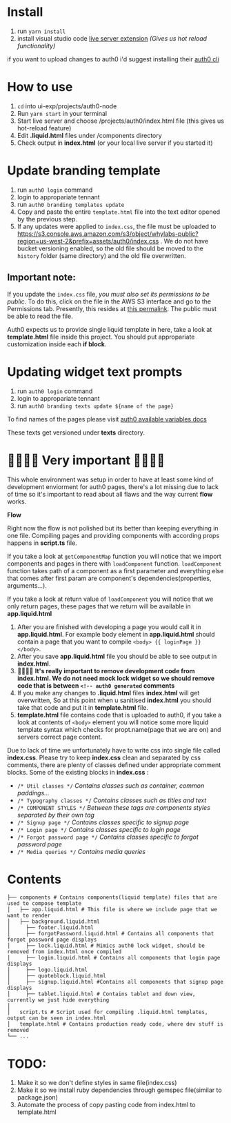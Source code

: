 # Install

1. run `yarn install`
2. install visual studio code [live server extension](https://marketplace.visualstudio.com/items?itemName=ritwickdey.LiveServer) _(Gives us hot reload functionality)_

if you want to upload changes to auth0 i'd suggest installing their [auth0 cli](https://github.com/auth0/auth0-cli)

# How to use

1. `cd` into ui-exp/projects/auth0-node
2. Run `yarn start` in your terminal
3. Start live server and choose /projects/auth0/index.html file (this gives us hot-reload feature)
4. Edit **.liquid.html** files under /components directory
5. Check output in **index.html** (or your local live server if you started it)

# Update branding template

1. run `auth0 login` command
2. login to appropariate tennant
3. run `auth0 branding templates update`
4. Copy and paste the entire `template.html` file into the text editor opened by the previous step.
5. If any updates were applied to `index.css`, the file must be uploaded to https://s3.console.aws.amazon.com/s3/object/whylabs-public?region=us-west-2&prefix=assets/auth0/index.css . We do not have bucket versioning enabled, so the old file should be moved to the `history` folder (same directory) and the old file overwritten.

## Important note:

If you update the `index.css` file, _you must also set its permissions to be public_. To do this, click on the file in the AWS S3 interface and go to the Permissions tab. Presently, this resides at [this permalink](https://s3.console.aws.amazon.com/s3/object/whylabs-public?region=us-west-2&prefix=assets%2Fauth0%2Findex.css&tab=permissions). The public must be able to read the file.

Auth0 expects us to provide single liquid template in here, take a look at **template.html** file inside this project. You should put appropariate customization inside each **if block**.

# Updating widget text prompts

1. run `auth0 login` command
2. login to appropariate tennant
3. run `auth0 branding texts update ${name of the page}`

To find names of the pages please visit [auth0 available variables docs](https://auth0.com/docs/customize/universal-login-pages/universal-login-page-templates#available-variables)

These texts get versioned under **texts** directory.

# 🚨🚨🚨🚨 Very important 🚨🚨🚨🚨

This whole environment was setup in order to have at least some kind of development enviorment for auth0 pages, there's a lot missing due to lack of time so it's important to read about all flaws and the way current **flow** works.

**Flow**

Right now the flow is not polished but its better than keeping everything in one file. Compiling pages and providing components with according props happens in **script.ts** file.

If you take a look at `getComponentMap` function you will notice that we import components and pages in there with `loadComponent` function. `loadComponent` function takes path of a component as a first parameter and everything else that comes after first param are component's dependencies(properties, arguments...).

If you take a look at return value of `loadComponent` you will notice that we only return pages, these pages that we return will be available in **app.liquid.html**

1. After you are finished with developing a page you would call it in **app.liquid.html**. For example body element in **app.liquid.html** should contain a page that you want to compile `<body> {{ loginPage }} </body>`.
2. After you save **app.liquid.html** file you should be able to see output in **index.html**.
3. 🚨🚨🚨🚨 **It's really important to remove development code from index.html. We do not need mock lock widget so we should remove code that is between `<!-- auth0 generated` comments**
4. If you make any changes to **.liquid.html** files **index.html** will get overwritten, So at this point when u sanitised **index.html** you should take that code and put it in **template.html** file.
5. **template.html** file contains code that is uploaded to auth0, if you take a look at contents of `<body>` element you will notice some more liquid template syntax which checks for propt.name(page that we are on) and servers correct page content.

Due to lack of time we unfortunately have to write css into single file called **index.css**.
Please try to keep **index.css** clean and separated by css comments, there are plenty of classes defined under appropriate comment blocks.
Some of the existing blocks in **index.css** :

- `/* Util classes */` _Contains classes such as container, common paddings..._
- `/* Typography classes */` _Contains classes such as titles and text_
- `/* COMPONENT STYLES */` _Between these tags are components styles separated by their own tag_
- `/* Signup page */` _Contains classes specific to signup page_
- `/* Login page */` _Contains classes specific to login page_
- `/* Forgot password page */` _Contains classes specific to forgot password page_
- `/* Media queries */` _Contains media queries_

# Contents

```
├── components # Contains components(liquid template) files that are used to compose template
│   ├── app.liquid.html # This file is where we include page that we want to render
│   ├── background.liquid.html
│	  ├── footer.liquid.html
│	  ├── forgotPassword.liquid.html # Contains all components that forgot password page displays
│	  ├── lock.liquid.html # Mimics auth0 lock widget, should be removed from index.html once compiled
│	  ├── login.liquid.html	# Contains all components that login page displays
│	  ├── logo.liquid.html
│	  ├── quoteblock.liquid.html
│	  ├── signup.liquid.html #Contains all components that signup page displays
│	  ├── tablet.liquid.html # Contains tablet and down view, currently we just hide everything
│
│   script.ts # Script used for compiling .liquid.html templates, output can be seen in index.html
│   template.html # Contains production ready code, where dev stuff is removed
└── ...
```

# TODO:

1. Make it so we don't define styles in same file(index.css)
2. Make it so we install ruby dependencies through gemspec file(similar to package.json)
3. Automate the process of copy pasting code from index.html to template.html
